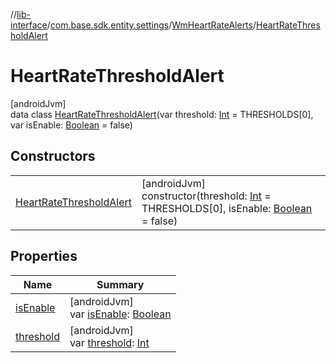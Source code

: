 //[lib-interface](../../../../index.md)/[com.base.sdk.entity.settings](../../index.md)/[WmHeartRateAlerts](../index.md)/[HeartRateThresholdAlert](index.md)

# HeartRateThresholdAlert

[androidJvm]\
data class [HeartRateThresholdAlert](index.md)(var threshold: [Int](https://kotlinlang.org/api/latest/jvm/stdlib/kotlin/-int/index.html) = THRESHOLDS[0], var isEnable: [Boolean](https://kotlinlang.org/api/latest/jvm/stdlib/kotlin/-boolean/index.html) = false)

## Constructors

| | |
|---|---|
| [HeartRateThresholdAlert](-heart-rate-threshold-alert.md) | [androidJvm]<br>constructor(threshold: [Int](https://kotlinlang.org/api/latest/jvm/stdlib/kotlin/-int/index.html) = THRESHOLDS[0], isEnable: [Boolean](https://kotlinlang.org/api/latest/jvm/stdlib/kotlin/-boolean/index.html) = false) |

## Properties

| Name | Summary |
|---|---|
| [isEnable](is-enable.md) | [androidJvm]<br>var [isEnable](is-enable.md): [Boolean](https://kotlinlang.org/api/latest/jvm/stdlib/kotlin/-boolean/index.html) |
| [threshold](threshold.md) | [androidJvm]<br>var [threshold](threshold.md): [Int](https://kotlinlang.org/api/latest/jvm/stdlib/kotlin/-int/index.html) |
